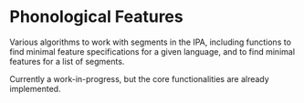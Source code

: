 # Phonological Features

Various algorithms to work with segments in the IPA, including functions to find minimal feature specifications for a given language, and to find minimal features for a list of segments.

Currently a work-in-progress, but the core functionalities are already implemented.